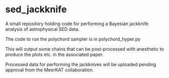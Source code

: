 # sed_jackknife
A small repository holding code for performing a Bayesian jackknife analysis of astrophysical SED data.

The code to run the polychord sampler is in polychord_hyper.py 

This will output some chains that can be post-processed with anesthetic to produce the plots etc. in the associated paper.

Processed data for performing the jackknives will be uploaded pending approval from the MeerKAT collaboration.

